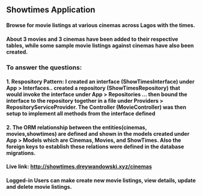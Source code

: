 

## Showtimes Application

#### Browse for movie listings at various cinemas across Lagos with the times.
#### About 3 movies and 3 cinemas have been added to their respective tables, while some sample movie listings against cinemas have also been created. 
### To answer the questions:

#### 1. Respository Pattern: I created an interface (ShowTimesInterface) under App > Interfaces.. created a repository (ShowTimesRepository) that would invoke the interface under App > Repositories ... then bound the interface to the repository together in a file under Providers > RepositoryServiceProvider. The Controller (MovieController) was then setup to implement all methods from the interface defined 

#### 2. The ORM relationship between the entities(cinemas, movies,showtimes) are defined and shown in the models created under App > Models which are Cinemas, Movies, and ShowTimes. Also the foreign keys to establish these relations were defined in the database migrations.

	 
#### Live link: http://showtimes.dreywandowski.xyz/cinemas

#### Logged-in Users can make create new movie listings, view details, update and delete movie listings.




